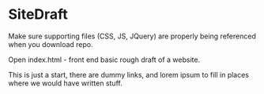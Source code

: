 # SiteDraft

Make sure supporting files (CSS, JS, JQuery) are properly being referenced when you download repo.

Open index.html - front end basic rough draft of a website.

This is just a start, there are dummy links, and lorem ipsum to fill in places where we would have written stuff.


